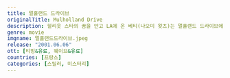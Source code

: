 ```yaml
---
title: 멀홀랜드 드라이브
originalTitle: Mulholland Drive
description: 헐리웃 스타의 꿈을 안고 LA에 온 베티(나오미 왓츠)는 멀홀랜드 드라이브에서 일어난 자동차 사고로 이름조차 기억하지 못하는 리타(로라 해링)를 만나 그녀가 기억을 되찾을 수 있도록 도와준다. 베티의 적극적인 도움으로 단서를 찾아가던 리타는 한 카페의 여종업원 명찰에서 다이안이라는 이름을 보고 어떤 것을 떠올리게 된다. 베티는 이 이름이 분명 리타와 관계된 사람의 이름일 것이라 말하며 다이안이라는 인물을 찾기 시작한다. 마침내 다이안의 집을 찾아간 두 여인. 그러나 그들은 곧 상상을 초월하는 끔찍한 비밀을 발견하게 되는데...
genre: movie
imgname: 멀홀랜드드라이브.jpeg
release: "2001.06.06"
ott: [티빙&유료, 웨이브&유료]
countries: [프랑스]
categories: [스릴러, 미스터리]
---
```


